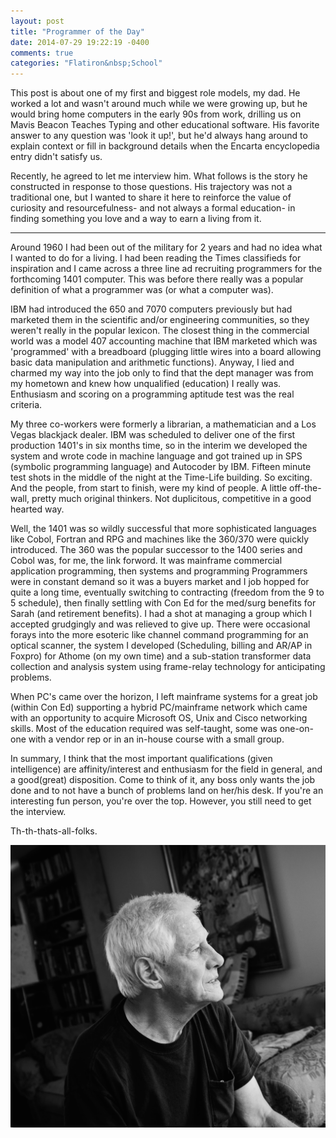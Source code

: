 ```yaml
---
layout: post
title: "Programmer of the Day"
date: 2014-07-29 19:22:19 -0400
comments: true
categories: "Flatiron&nbsp;School"
---
```

This post is about one of my first and biggest role models, my dad. He worked a lot and wasn't around much while we were growing up, but he would bring home computers in the early 90s from work, drilling us on Mavis Beacon Teaches Typing and other educational software. His favorite answer to any question was 'look it up!', but he'd always hang around to explain context or fill in background details when the Encarta encyclopedia entry didn't satisfy us.

Recently, he agreed to let me interview him. What follows is the story he constructed in response to those questions. His trajectory was not a traditional one, but I wanted to share it here to reinforce the value of curiosity and resourcefulness- and not always a formal education- in finding something you love and a way to earn a living from it.
_________________
Around 1960 I had been out of the military for 2 years and had no idea what I wanted to do for a living.  I had been reading the Times classifieds for inspiration and I came across a three line ad recruiting programmers for the forthcoming 1401 computer. This was before there really was a popular definition of what a programmer was (or what a computer was).

IBM had introduced the 650 and 7070 computers previously but had marketed them in the scientific and/or engineering communities, so they weren't really in the popular lexicon. The closest thing in the commercial world was a model 407 accounting machine that IBM marketed which was 'programmed' with a breadboard (plugging little wires into a board allowing basic data manipulation and  arithmetic functions).  Anyway, I lied and charmed my way into the job only to find that the dept manager was from my hometown and knew how unqualified (education) I really was.  Enthusiasm and scoring on a programming aptitude test was the real criteria. 

My three co-workers were formerly a librarian, a mathematician and a Los Vegas blackjack dealer.  IBM was scheduled to deliver one of the first production 1401's in six months time, so in the interim we developed the system and wrote code in machine language and got trained up in SPS (symbolic programming language) and Autocoder by IBM. Fifteen minute test shots in the middle of the night at the Time-Life building.  So exciting. And the people, from start to finish, were my kind of people.  A little off-the-wall, pretty much original thinkers. Not duplicitous, competitive in a good hearted way.

Well, the 1401 was so wildly successful that more sophisticated languages like Cobol, Fortran and RPG and machines like the 360/370  were quickly introduced.  The 360 was the popular successor to the 1400 series and Cobol was, for me, the link forword.  It was mainframe commercial application programming, then systems and programming  Programmers were in constant demand so it was a buyers market and I job hopped for quite a long time, eventually switching to contracting (freedom from the 9 to 5 schedule), then finally settling with Con Ed for the med/surg benefits for Sarah (and retirement benefits).  I had a shot at managing a group which I accepted grudgingly and was relieved to give up. There were occasional forays into the more esoteric like channel command programming for an optical scanner, the system I developed (Scheduling, billing and AR/AP in Foxpro) for Athome (on my own time) and a sub-station transformer data collection and analysis system using frame-relay technology for anticipating problems.

When PC's came over the horizon, I left mainframe systems for a great job (within Con Ed) supporting a hybrid PC/mainframe network which came with an opportunity to acquire Microsoft OS, Unix and Cisco networking skills. Most of the education required was self-taught, some was one-on-one with a vendor rep or in an in-house course with a small group.

In summary, I think that the most important qualifications (given intelligence) are affinity/interest and enthusiasm for the field in general, and a good(great) disposition.   Come to think of it, any boss only wants the job done and to not have a bunch of problems land on her/his desk.  If you're an interesting fun person, you're over the top.  However,  you still need to get the interview. 

Th-th-thats-all-folks.

![Dad Pic](/images/james.png)